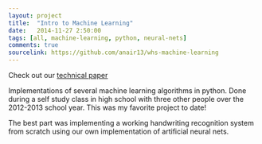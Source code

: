 ```yaml
---
layout: project
title:  "Intro to Machine Learning"
date:   2014-11-27 2:50:00
tags: [all, machine-learning, python, neural-nets]
comments: true
sourcelink: https://github.com/anair13/whs-machine-learning
---
```


Check out our <a href="https://github.com/anair13/whs-machine-learning/raw/master/paper/paper.pdf">technical paper</a>

Implementations of several machine learning algorithms in python. Done during a self study class in high school with three other people over the 2012-2013 school year. This was my favorite project to date!

The best part was implementing a working handwriting recognition system from scratch using our own implementation of artificial neural nets.
